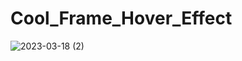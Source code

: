 # Cool_Frame_Hover_Effect
 
![2023-03-18 (2)](https://user-images.githubusercontent.com/111579457/226124267-a1265336-9ddc-4474-bf51-685069c5118f.png)
